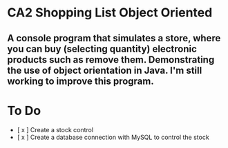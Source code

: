 # CA2 Shopping List Object Oriented
 A console program that simulates a store, where you can buy (selecting quantity) electronic products such as remove them. Demonstrating the use of object orientation in Java. I'm still working to improve this program.
 ---
 # To Do

- [ x ] Create a stock control
- [ x ] Create a database connection with MySQL to control the stock

